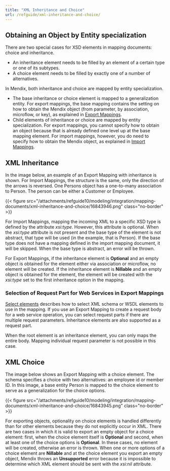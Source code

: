 ```yaml
---
title: "XML Inheritance and Choice"
url: /refguide/xml-inheritance-and-choice/
---
```


## Obtaining an Object by Entity specialization

There are two special cases for XSD elements in mapping documents: choice and inheritance.

* An inheritance element needs to be filled by an element of a certain type or one of its subtypes.
* A choice element needs to be filled by exactly one of a number of alternatives.

In Mendix, both inheritance and choice are mapped by entity specialization.

* The base inheritance or choice element is mapped to a generalization entity. For export mappings, the base mapping contains the setting on how to obtain the Mendix object (from parameter, by association, microflow, or key), as explained in [Export Mappings](/refguide/export-mappings/).
* Child elements of inheritance or choice are mapped by entity specialization. For export mappings, you cannot specify how to obtain an object because that is already defined one level up at the base mapping element. For import mappings, however, you do need to specify how to obtain the Mendix object, as explained in [Import Mappings](/refguide/import-mappings/). 

## XML Inheritance

In the image below, an example of an Export Mapping with inheritance is shown. For Import Mappings, the structure is the same, only the direction of the arrows is reversed. One Persons object has a one-to-many association to Person. The person can be either a Customer or Employee.

{{< figure src="/attachments/refguide10/modeling/integration/mapping-documents/xml-inheritance-and-choice/16843946.png" class="no-border" >}}

For Import Mappings, mapping the incoming XML to a specific XSD type is defined by the attribute *xsi:type*. However, this attribute is optional. When the *xsi:type* attribute is not present and the base type of the element is not abstract, that type will be used (in the example, that is Person). If the base type does not have a mapping defined in the import mapping document, it will be skipped. When the base type is abstract, an error will be thrown.

For Export Mappings, if the inheritance element is **Optional** and an empty object is obtained for the element either via association or microflow, no element will be created. If the inheritance element is **Nillable** and an empty object is obtained for the element, the element will be created with the *xsi:type* set to the first inheritance option in the mapping.

### Selection of Request Part for Web Services in Export Mappings

[Select elements](/refguide/select--elements/) describes how to select XML schema or WSDL elements to use in the mapping. If you use an Export Mapping to create a request body for a web service operation, you can select request parts if there are multiple request parameters. Inheritance elements are also supported as a request part.

When the root element is an inheritance element, you can only maps the entire body. Mapping individual request parameter is not possible in this case.

## XML Choice

The image below shows an Export Mapping with a choice element. The schema specifies a choice with two alternatives: an employee id or member ID. In this image, a base entity Person is mapped to the choice element to serve as a generalization for the choice options. 

{{< figure src="/attachments/refguide10/modeling/integration/mapping-documents/xml-inheritance-and-choice/16843945.png" class="no-border" >}}

For exporting objects, optionality on choice elements is handled differently than for other elements because they do not explicitly occur in XML. There are two cases in which it is valid to export an empty object for a choice element: first, when the choice element itself is **Optional** and second, when at least one of the choice options is **Optional**. In these cases, no element will be created, otherwise an error is thrown. When one or more options of a choice element are **Nillable** and at the choice element you export an empty object, Mendix throws an **Unsupported** error because it is impossible to determine which XML element should be sent with the *xsi:nil* attribute.
